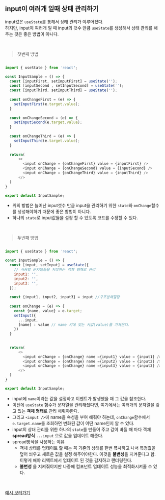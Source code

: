 ## input이 여러개 일때 상태 관리하기

input값은 ```useState```를 통해서 상태 관리가 이루어졌다.<br>
하지만, input이 여러개 일 때 input의 갯수 만큼 ```useState```를 생성해서 상태 관리를 해주는 것은 좋은 방법이 아니다.

<br>

> 첫번째 방법
```javascript

import { useState } from 'react';

const InputSample = () => {
  const [inputFirst, setInputFirst] = useState('');
  const [inputSecond , setInputSecond] = useState('');
  const [inputThird, setInputThird] = useState('');
  
  const onChangeFirst = (e) => {
    setInputFirst(e.target.value);
  }
  
  const onChangeSecond = (e) => {
    setInputSecond(e.target.value);
  }
  
  const onChangeThird = (e) => {
    setInputThird(e.target.value);
  }
  
  return(
      <>
        <input onChange = {onChangeFirst} value = {inputFirst} />
        <input onChange = {onChangeSecond} value = {inputSecond} />
        <input onChange = {onChangeThird} value = {inputThird} />
      </>    
  )
}

export default InputSample;

```
- 위의 방법은 늘어난 input갯수 만큼 input을 관리하기 위한 ```state```와 ```onChange```함수를 생성해야하기 때문에 좋은 방법이 아니다. 
- 하나의 ```state```로 input값들을 설정 할 수 있도록 코드를 수정할 수 있다.

<br>

>두번째 방법
```javascript

import { useState } from 'react';

const InputSample = () => {
  const [input, setInput] = useState({
    // 사용할 문자열들을 저장하는 객체 형채로 관리
    input1: '',
    input2: '',
    input3: '',
  });
  
  const {input1, input2, input3} = input //구조분해할당
  
  const onChange = (e) => {
    const {name, value} = e.target;
    setInput({
      ...input,
      [name] : value // name 키에 맞는 키값(value)를 가져온다. 
    })
  }
 
  
  return(
      <>
        <input onChange = {onChange} name ={input1} value = {input1} />
        <input onChange = {onChange} name ={input2} value = {input2} />
        <input onChange = {onChange} name ={input3} value = {input3} />
      </>    
  )
}

export default InputSample;


```
- input에 ```name```이라는 값을 설정하고 이벤트가 발생했을 때 그 값을 참조한다.
- 이전에 ```useState``` 함수가 문자열을 관리해줬다면, 여기에서는 여러개의 문자열을 갖고 있는 **객체 형태**로  관리 해줘야한다.
- 그리고 ```<input />```에  name을 속성을 부여 해줘야 하는데, ```onChange```함수에서 ```e.target.name```를 조회하면 변화된 값이 어떤 name인지 알 수 있다.
- input의 상태 관리를 위한 하나의 ```state```를 만들어 주고 값이 바뀔 때 마다 객체 **spread방식** ```...input``` 으로 값을 업데이트 해준다.
- spread방식을 사용하는 이유
  - 객체 상태를 업데이트 할 때는 꼭 기존의 상태를 한번 복사하고 나서 특정값을 덮어 씌우고 새로운 값을 설정 해주어야한다. 이것을 **불변성**을 지켜준다고 함. 이렇게 해야 리액트에서 업데이트 된 것을 감지하고 랜더링한다.
  - **불변성** 을 지켜줘야지만 나중에 컴포넌트 업데이트 성능을 최적화시켜줄 수 있다. 

<br>

[예시 보러가기](https://codesandbox.io/s/input-yeoreogae-sangtaegwanri-dklpo1?file=/src/App.js)


